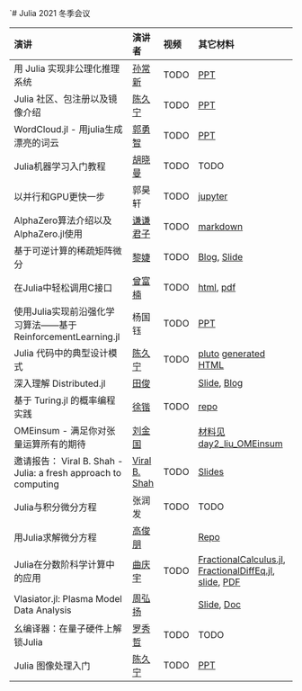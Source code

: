 `# Julia 2021 冬季会议

|演讲| 演讲者 | 视频 | 其它材料|
|:---|:------|:----|:------|
| 用 Julia 实现非公理化推理系统 | [孙常新](https://github.com/AIxer) | TODO | [PPT](day1_sun_junars.pptx) |
| Julia 社区、包注册以及镜像介绍 | [陈久宁](https://github.com/johnnychen94) | TODO | [PPT](day1_chen_pkg_protocol.pdf) |
| WordCloud.jl - 用julia生成漂亮的词云 | [郭勇智](https://github.com/guo-yong-zhi) | TODO | [PPT](day1_guo_wordcloud.pdf) |
| Julia机器学习入门教程 | [胡晓曼](https://github.com/huxiaoman7) | TODO | TODO |
| 以并行和GPU更快一步 | 郭昊轩 | TODO | [jupyter](day2_guo_threads_and_gpu.ipynb) |
| AlphaZero算法介绍以及AlphaZero.jl使用 | [谦谦君子](https://github.com/magicly) | TODO | [markdown](https://github.com/magicly/juliacn-2021-alphazero-share) |
| 基于可逆计算的稀疏矩阵微分 | [黎婕](https://github.com/jieli-matrix) | TODO | [Blog](https://jieli-matrix.github.io/SparseAD/), [Slide](day2_li_SparseAD.slides.html) |
| 在Julia中轻松调用C接口 | [曾富楠](https://melonedo.github.io/) | TODO | [html](https://melonedo.github.io/reveal.js/index.html), [pdf](day2_zeng_clangjl.pdf) |
| 使用Julia实现前沿强化学习算法——基于ReinforcementLearning.jl | 杨国钰 | TODO | [PPT](day2_yang_RL.pptx) |
| Julia 代码中的典型设计模式 | [陈久宁](https://github.com/johnnychen94) | TODO | [pluto](day2_chen_julia_design_patterns.jl) [generated HTML](day2_chen_julia_design_patterns.jl.html) |
| 深入理解 Distributed.jl | [田俊](https://github.com/findmyway) || [Slide](https://juntian.me/programming/A_Deep_Dive_into_Distributed.jl/slide/index.html), [Blog](https://juntian.me/programming/A_Deep_Dive_into_Distributed.jl/) |
| 基于 Turing.jl 的概率编程实践 | [徐锴](https://github.com/xukai92) | TODO | [repo](https://github.com/xukai92/juliacn-2021) | 
| OMEinsum - 满足你对张量运算所有的期待 | [刘金国](https://github.com/GiggleLiuy) || [材料见 day2_liu_OMEinsum](day2_liu_OMEinsum) |
| 邀请报告： Viral B. Shah - Julia: a fresh approach to computing | [Viral B. Shah](https://github.com/ViralBShah) | TODO | [Slides](day3_viral_Julia.pdf) |
| Julia与积分微分方程 | 张润发 | TODO | TODO |
| 用Julia求解微分方程 | [高俊朋](https://github.com/JunpengGao233) || [Repo](https://github.com/JunpengGao233/JuliaConCN2021) |
| Julia在分数阶科学计算中的应用 | [曲庆宇](https://github.com/ErikQQY) | TODO | [FractionalCalculus.jl](https://github.com/SciFracX/FractionalCalculus.jl), [FractionalDiffEq.jl](https://github.com/SciFracX/FractionalDiffEq.jl), [slide](https://julia-cn-conf2021.vercel.app/1), [PDF](day3_qu_fractional_order.pdf) |
| Vlasiator.jl: Plasma Model Data Analysis | [周弘扬](https://github.com/henry2004y) || [Slide](day3_zhou_vlasiator.pdf), [Doc](https://henry2004y.github.io/Vlasiator.jl/dev/) |
| 幺编译器：在量子硬件上解锁Julia | [罗秀哲](https://github.com/Roger-luo) | TODO | TODO |
| Julia 图像处理入门 | [陈久宁](https://github.com/johnnychen94) | TODO | [PPT](day3_chen_juliaImages_intro.pptx) |
